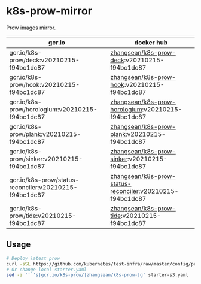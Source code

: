 # k8s-prow-mirror

Prow images mirror.

gcr.io | docker hub
---|---
gcr.io/k8s-prow/deck:v20210215-f94bc1dc87 | [zhangsean/k8s-prow-deck](https://hub.docker.com/r/zhangsean/k8s-prow-deck):v20210215-f94bc1dc87
gcr.io/k8s-prow/hook:v20210215-f94bc1dc87 | [zhangsean/k8s-prow-hook](https://hub.docker.com/r/zhangsean/k8s-prow-hook):v20210215-f94bc1dc87
gcr.io/k8s-prow/horologium:v20210215-f94bc1dc87 | [zhangsean/k8s-prow-horologium](https://hub.docker.com/r/zhangsean/k8s-prow-horologium):v20210215-f94bc1dc87
gcr.io/k8s-prow/plank:v20210215-f94bc1dc87 | [zhangsean/k8s-prow-plank](https://hub.docker.com/r/zhangsean/k8s-prow-plank):v20210215-f94bc1dc87
gcr.io/k8s-prow/sinker:v20210215-f94bc1dc87 | [zhangsean/k8s-prow-sinker](https://hub.docker.com/r/zhangsean/k8s-prow-sinker):v20210215-f94bc1dc87
gcr.io/k8s-prow/status-reconciler:v20210215-f94bc1dc87 | [zhangsean/k8s-prow-status-reconciler](https://hub.docker.com/r/zhangsean/k8s-prow-status-reconciler):v20210215-f94bc1dc87
gcr.io/k8s-prow/tide:v20210215-f94bc1dc87 | [zhangsean/k8s-prow-tide](https://hub.docker.com/r/zhangsean/k8s-prow-tide):v20210215-f94bc1dc87

## Usage

```bash
# Deploy latest prow
curl -sSL https://github.com/kubernetes/test-infra/raw/master/config/prow/cluster/starter-s3.yaml | sed 's|gcr.io/k8s-prow/|zhangsean/k8s-prow-|g' | kubectl apply -f -
# Or change local starter.yaml
sed -i '' 's|gcr.io/k8s-prow/|zhangsean/k8s-prow-|g' starter-s3.yaml
```
